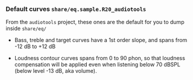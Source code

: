 ### Default curves `share/eq.sample.R20_audiotools`

From the `audiotools` project, these ones are the default for you to dump inside `share/eq/`

- Bass, treble and target curves have a 1st order slope, and spans from -12 dB to +12 dB

- Loudness contour curves spans from 0 to 90 phon, so that loudness compensation will be applied even when listening below 70 dBSPL (below level -13 dB, aka volume).
